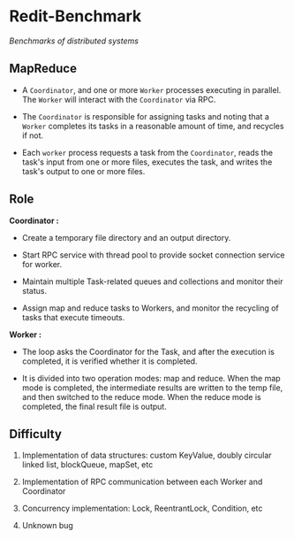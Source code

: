 # Redit-Benchmark

*Benchmarks of distributed systems*

## MapReduce

- A `Coordinator`, and one or more `Worker` processes executing in parallel. The `Worker` will interact with the `Coordinator` via RPC.


- The `Coordinator` is responsible for assigning tasks and noting that a `Worker` completes its tasks in a reasonable amount of time, and recycles if not.


- Each `worker` process requests a task from the `Coordinator`, reads the task's input from one or more files, executes the task, and writes the task's output to one or more files.


## Role

**Coordinator :**

- Create a temporary file directory and an output directory.
  

- Start RPC service with thread pool to provide socket connection service for worker.
  

- Maintain multiple Task-related queues and collections and monitor their status.
  

- Assign map and reduce tasks to Workers, and monitor the recycling of tasks that execute timeouts.


**Worker :**

- The loop asks the Coordinator for the Task, and after the execution is completed, it is verified whether it is completed.


- It is divided into two operation modes: map and reduce. When the map mode is completed, the intermediate results are written to the temp file, and then switched to the reduce mode. When the reduce mode is completed, the final result file is output.


## Difficulty

1. Implementation of data structures: custom KeyValue, doubly circular linked list, blockQueue, mapSet, etc

2. Implementation of RPC communication between each Worker and Coordinator

3. Concurrency implementation: Lock, ReentrantLock, Condition, etc

4. Unknown bug

